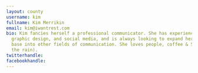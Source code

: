 ```yaml
---
layout: county
username: kim
fullname: Kim Merrikin
email: kim@iwantrest.com
bio: Kim fancies herself a professional communicator. She has experience in writing,
  graphic design, and social media, and is always looking to expand her knowledge
  base into other fields of communication. She loves people, coffee & Seattle (including
  the rain).
twitterhandle: 
facebookhandle: 
---
```


